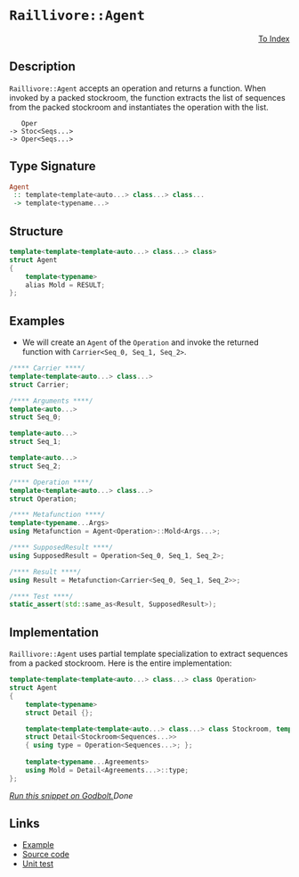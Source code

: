 <!-- Copyright 2024 Feng Mofan
SPDX-License-Identifier: Apache-2.0 -->

# `Raillivore::Agent`

<p style='text-align: right;'><a href="../../../facilities/metafunctions.md#raillivore-agent">To Index</a></p>

## Description

`Raillivore::Agent` accepts an operation and returns a function.
When invoked by a packed stockroom, the function extracts the list of sequences from the packed stockroom and instantiates the operation with the list.

<pre><code>   Oper
-> Stoc&lt;Seqs...&gt;
-> Oper&lt;Seqs...&gt;</code></pre>

## Type Signature

```Haskell
Agent
 :: template<template<auto...> class...> class...
 -> template<typename...>
```

## Structure

```C++
template<template<template<auto...> class...> class>
struct Agent
{
    template<typename>
    alias Mold = RESULT;
};
```

## Examples

- We will create an `Agent` of the `Operation` and invoke the returned function with `Carrier<Seq_0, Seq_1, Seq_2>`.

```C++
/**** Carrier ****/
template<template<auto...> class...>
struct Carrier;

/**** Arguments ****/
template<auto...>
struct Seq_0;

template<auto...>
struct Seq_1;

template<auto...>
struct Seq_2;

/**** Operation ****/
template<template<auto...> class...>
struct Operation;

/**** Metafunction ****/
template<typename...Args>
using Metafunction = Agent<Operation>::Mold<Args...>;

/**** SupposedResult ****/
using SupposedResult = Operation<Seq_0, Seq_1, Seq_2>;

/**** Result ****/
using Result = Metafunction<Carrier<Seq_0, Seq_1, Seq_2>>;

/**** Test ****/
static_assert(std::same_as<Result, SupposedResult>);
```

## Implementation

`Raillivore::Agent` uses partial template specialization to extract sequences from a packed stockroom. Here is the entire implementation:

```C++
template<template<template<auto...> class...> class Operation>
struct Agent
{
    template<typename>
    struct Detail {};

    template<template<template<auto...> class...> class Stockroom, template<auto...> class...Sequences>
    struct Detail<Stockroom<Sequences...>>
    { using type = Operation<Sequences...>; };
    
    template<typename...Agreements>
    using Mold = Detail<Agreements...>::type;
};
```

[*Run this snippet on Godbolt.*](https://godbolt.org/#z:OYLghAFBqd5QCxAYwPYBMCmBRdBLAF1QCcAaPECAMzwBtMA7AQwFtMQByARg9KtQYEAysib0QXACx8BBAKoBnTAAUAHpwAMvAFYTStJg1DIApACYAQuYukl9ZATwDKjdAGFUtAK4sGe1wAyeAyYAHI%2BAEaYxCAArABspAAOqAqETgwe3r56KWmOAkEh4SxRMQm2mPYFDEIETMQEWT5%2BXJXVGXUNBEVhkdFxiQr1jc05bcPdvSVlgwCUtqhexMjsHAD0AFTbO7t7%2BzvrJhoAgls7ANQAkixJ9GyCTDUXu0en5wefB28nxycEmFuBgBJgAzG4AUCnpgwRDAXdobCmF4iAA6dFg7AXZAGBQKdGozHY3EKC4AeSS0SeGUxf2GxC8DguJ2AjAIfxMAHYrKcLnyLpCESDwQQAJ6U5hsWm8/n0xkEC4AEUw9ToFy5Vk5irBPN%2BMr5guBMJF8KNsMNiPByLRGNBWJxTDxBKJDrxFzqqGQAGtiKhUCxSALTZa3NbUM67cTHfj0UJMABHLyMVYKaUnfkXOVM5Wq2iwj3e33%2B/MJpMMFMR7BpjMai5eNJGAXizDq0GK8mU4jUgQlxPJzAxwl2nXqrU6v41/VBqHCiHNyWYAks4iYQFs1PDqf14LAC4AWU86Fb7ZzTDosOXq4eBEHmJAIDFlPHpy52tBur%2BHy%2Bex%2BX4u2FUVg7hbV5P2/b4ORfMxQWCHEvCwVs3DQctMCSG80zAy5Q2IYg8GiF5Dj%2BC1Z2I41QxRcNbXtElKzpAgGSZbDcOiZ89TOXZmWIYAfHXAjth%2BUikQo2jTizBU43jAB9DRWKI4NZzDESTjE90E0krhZNOQSrWEqi6IY8S1LMTT2MuCkqWeUCtPksjtPIm0h2o6MlJU8yuxqEy/z3FUmCoLxy0swjrJnWz51YRd0ROLiNyrU5t0bbz6j8gKMmPZlWUEWE3O7Bg7xAA9aHQC9oto99INM7Z3S8JI8kwdAACUBy8WgFSsk54t3IRqtqhqmpatLso88EJOkwMRraVSpOM4cypfd4OMahRmtaoL2obXdFuWtLEt8/yHBpcEmLw4he1Gyb1LGozaRmj95suAAVAcVv4ujqWQSTo2iAgIGGdB7wUcKPo3NxNpasbutSOrQfZO05hMjgFloThYl4PwOC0UhUE4NxrGsTMlhWFtzFBHhSAITQEYWL04kkVENAADjMMwAE5ma4WIGfprhOU5aQkY4SReBYCQNA0Ug0YxrGOF4BQQDF8n0YR0g4FgGBEBAJYCCSFFyEoNBbjoaJQnCzhVHp%2BIAFp4kkC5gGQZALikVEzF4OrCBIPA/rafhBBEMR2CkGRBEUFR1EV0hdDaAB3Lskk4HhEeR1GKcxzgyRRbWFVQKgLjNy3rdt%2B3HdpswLggDwDfoYh1Wgrg5l4BWtAWCAkH1pJDbICgIDbjuQGAKQzD4OgAWIWWIAiFOImCBpRXj3gp%2BYYhRTJCJtEwBw59IfXrzJBhaFn8OsAiLxgFDWhaFl7heCwFhDGAcRD7wFd9oANwHFPMFUdeUTWUnggBfmGNaB4AiF2JeHgsAp3ongYWV9SBv2IBESGypb5GGAUYCmCwqAGGAAoAAanhKO5k0akx9sIUQ4hA5kJDmoFOkd9B3xQLjSw%2BgQGy0gAsVAaEMiXwtr9MEipTCWGsGYSWCDcJYHYRABYdh141BcAwdwngWj%2BEUdMfoMQ2h5HSAIMYrRkipB0QwdRpQBgTCqHIzoIwmjKPGO0SxAguiNBMbMCY1i9F6EmM44IfRTGaJkQTVYEhE4cBRuLFOUtc7mytjbO2DsnalwgLgd21diZ1wbpghYCBMBMCwDEaRpBqaSFBKiZmoJeYaEkGYSQ8RRYJGZvoTggtSDCxJqieIXB4j02ZlzeIsRJDszKYkCWvApYyzlmTTBys1Ytw1hnHWXce5V2NmwTgDQWAv05BbJgUZGxcGZqiLgdNXb4CIBIvQZC/aUOkNQpQtDw66EHjHJgccr4hLCSM1OHB05axRBcbOUT842wdHsg5RyNBlwru3KuNdQRmHrpMxWzdW7%2BmhdEXW3dUW9xBf3NmYsaAtWiGPCe4cF4z03mSpeK814bzgdvNku994pyPifM%2BF9N43zvg/DG%2BBn6ODfpfDGn9v4Ak3v/KoKdgGgJnhAtYGNoGwNJggpBSgUFcp3FM7BTBcEEMwEQiUm9LkUIDjc2QNCw4Y0eQwjBQirAsKlVIzh3CBC8P4W2W1IixHRAke/Dh9j9rOAgK4DxbRAg%2BJmGYgx%2BQMghqjUYlxkbZEBtqO42x%2Bik01CcT0cNGjPGpuyOm6xCb/GLGWEEuujTQnJ3DpEvOMTdm7n2YcumZdklnNhekxFTcsk5LyZQEJzTWkHMqZyWIzMeagiqTUgZ4Sa2cHGfLKZKt1aa0zhipZRsTYcHWQXFgCgX4Oxfk2o0wwTkpM9hc2QVyTVB3kHci1OgQCglIM815CdK0fIiWneZWcc6qF3fuw9x7oTDEhVimFxNQQIsbkrWZG7O563AwMA9NVJJHuZpJE9BBJL/pucPIllASUY0pQfUmJHqVyM3vSwQjKD48swMfU%2BYh2VwM5WguV18n6WIFR/L%2ByAf5isEBK8OUqwGillVA3CireDKuQYCdVGCkV8BwfgwhxDDVXuNRIU1wd710Kfda4wzCbAOvgE6mol91i/SYcIywojRniM9r6gpGaMgKKUQW1R6Bi25EMTUWN2iag%2BfMR0Rx%2BaVEhYcSmqYOa/F5u6LGrx2bii5orQoQJAd3nVslpwXOAGD0XHQ6iLDrbTkkA7dBzJpBsm5IGAU/mg6QAs1RKCUEsQOYDNFq1zkXTZ05elrYCZMG5hUxAJIWIpTuaclFvTSQbMuCMzMIkfmoJsujPnV2ymlaXZ9fWwN4bCwEFpGcJIIAA%3D%3D%3D)$Done$

## Links

- [Example](../../../code/facilities/metafunctions/raillivore/agent/implementation.hpp)
- [Source code](../../../../conceptrodon/raillivore/agent.hpp)
- [Unit test](../../../../tests/unit/metafunctions/raillivore/agent.test.hpp)
